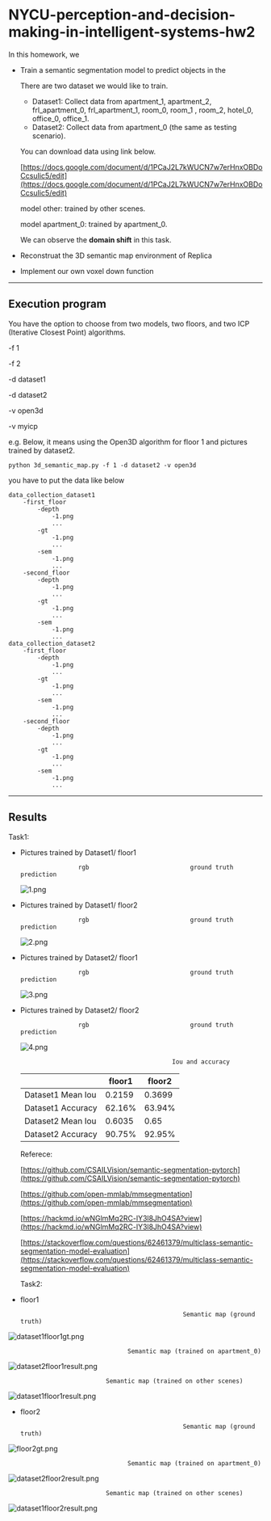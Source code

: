 # NYCU-perception-and-decision-making-in-intelligent-systems-hw2

In this homework, we

- Train a semantic segmentation model to predict objects in the
    
    There are two dataset we would like to train.
    
    - Dataset1: Collect data from apartment_1, apartment_2, frl_apartment_0,
    frl_apartment_1, room_0, room_1 , room_2, hotel_0, office_0, office_1.
    - Dataset2: Collect data from apartment_0 (the same as testing scenario).
    
    You can download data using link below.
    
    [https://docs.google.com/document/d/1PCaJ2L7kWUCN7w7erHnxOBDoCcsuIic5/edit](https://docs.google.com/document/d/1PCaJ2L7kWUCN7w7erHnxOBDoCcsuIic5/edit)
    
    model other: trained by other scenes.
    
    model apartment_0: trained by apartment_0. 
    
    We can observe the **domain shift** in this task.
    
- Reconstruat the 3D semantic map environment of Replica
- Implement our own voxel down function

---

## Execution program

You have the option to choose from two models, two floors, and two ICP (Iterative Closest Point) algorithms.

-f 1

-f 2

-d dataset1

-d dataset2

-v open3d

-v myicp

e.g. Below, it means using the Open3D algorithm for floor 1 and pictures trained by dataset2.

```
python 3d_semantic_map.py -f 1 -d dataset2 -v open3d
```

you have to put the data like below

```
data_collection_dataset1
	-first_floor
		-depth
			-1.png
			...
		-gt
			-1.png
			...
		-sem
			-1.png
			...
	-second_floor
		-depth
			-1.png
			...
		-gt
			-1.png
			...
		-sem
			-1.png
			...
data_collection_dataset2
	-first_floor
		-depth
			-1.png
			...
		-gt
			-1.png
			...
		-sem
			-1.png
			...
	-second_floor
		-depth
			-1.png
			...
		-gt
			-1.png
			...
		-sem
			-1.png
			...
```

---

## Results

Task1:

- Pictures trained by Dataset1/ floor1
    
    
                      rgb 			                 ground truth                                 prediction	
    
    ![1.png](NYCU-perception-and-decision-making-in-intelligent%205dcd604d56b14e009e398d650fcda861/1.png)
    
- Pictures trained by Dataset1/ floor2
    
                      rgb 			                 ground truth                                 prediction	
    
    ![2.png](NYCU-perception-and-decision-making-in-intelligent%205dcd604d56b14e009e398d650fcda861/2.png)
    
- Pictures trained by Dataset2/ floor1
    
                      rgb 			                 ground truth                                 prediction	
    
    ![3.png](NYCU-perception-and-decision-making-in-intelligent%205dcd604d56b14e009e398d650fcda861/3.png)
    
- Pictures trained by Dataset2/ floor2
    
                      rgb 			                 ground truth                                 prediction	
    
    ![4.png](NYCU-perception-and-decision-making-in-intelligent%205dcd604d56b14e009e398d650fcda861/4.png)
    
                                                Iou and accuracy
    
    |  | floor1 | floor2 |
    | --- | --- | --- |
    | Dataset1 Mean Iou | 0.2159 | 0.3699 |
    | Dataset1 Accuracy | 62.16% | 63.94% |
    | Dataset2 Mean Iou | 0.6035 | 0.65 |
    | Dataset2 Accuracy | 90.75% | 92.95% |
    
    Referece:
    
    [https://github.com/CSAILVision/semantic-segmentation-pytorch](https://github.com/CSAILVision/semantic-segmentation-pytorch)
    
    [https://github.com/open-mmlab/mmsegmentation](https://github.com/open-mmlab/mmsegmentation)
    
    [https://hackmd.io/wNGlmMq2RC-lY3l8JhO4SA?view](https://hackmd.io/wNGlmMq2RC-lY3l8JhO4SA?view)
    
    [https://stackoverflow.com/questions/62461379/multiclass-semantic-segmentation-model-evaluation](https://stackoverflow.com/questions/62461379/multiclass-semantic-segmentation-model-evaluation)
    
    Task2:
    
- floor1

                                                   Semantic map (ground truth)

![dataset1floor1gt.png](NYCU-perception-and-decision-making-in-intelligent%205dcd604d56b14e009e398d650fcda861/dataset1floor1gt.png)

                                     Semantic map (trained on apartment_0)

![dataset2floor1result.png](NYCU-perception-and-decision-making-in-intelligent%205dcd604d56b14e009e398d650fcda861/dataset2floor1result.png)

                               Semantic map (trained on other scenes)

![dataset1floor1result.png](NYCU-perception-and-decision-making-in-intelligent%205dcd604d56b14e009e398d650fcda861/dataset1floor1result.png)

- floor2

                                                   Semantic map (ground truth)

![floor2gt.png](NYCU-perception-and-decision-making-in-intelligent%205dcd604d56b14e009e398d650fcda861/floor2gt.png)

                                     Semantic map (trained on apartment_0)

![dataset2floor2result.png](NYCU-perception-and-decision-making-in-intelligent%205dcd604d56b14e009e398d650fcda861/dataset2floor2result.png)

                               Semantic map (trained on other scenes)

![dataset1floor2result.png](NYCU-perception-and-decision-making-in-intelligent%205dcd604d56b14e009e398d650fcda861/dataset1floor2result.png)
